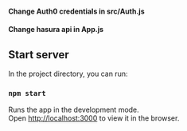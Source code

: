 #### Change Auth0 credentials in src/Auth.js
#### Change hasura api in App.js

## Start server

In the project directory, you can run:

### `npm start`

Runs the app in the development mode.<br>
Open [http://localhost:3000](http://localhost:3000) to view it in the browser.
